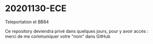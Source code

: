 # 20201130-ECE
Teleportation et BB84


Ce repository deviendra privé dans quelques jours, pour y avoir accès : merci de me communiquer votre "nom" dans GitHub

